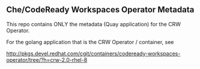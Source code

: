 ## Che/CodeReady Workspaces Operator Metadata

This repo contains ONLY the metadata (Quay application) for the CRW Operator.

For the golang application that is the CRW Operator / container, see 

http://pkgs.devel.redhat.com/cgit/containers/codeready-workspaces-operator/tree/?h=crw-2.0-rhel-8
